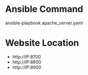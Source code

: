 # Ansible Command

ansible-playbook apache_server.yaml

# Website Location

* http://IP:8700
* http://IP:8800
* http://IP:8900
